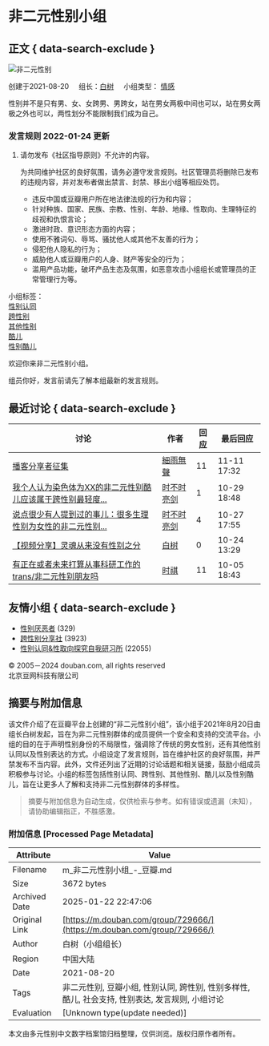 # 非二元性别小组

## 正文 { data-search-exclude }


![非二元性别](https://img3.doubanio.com/view/group/sqxs/public/0c43cbccc86ae17.webp)

创建于2021-08-20     组长：[白树](https://www.douban.com/people/134136332/)     小组类型： [情感](/group/category?id=849)

性别并不是只有男、女、女跨男、男跨女，站在男女两极中间也可以，站在男女两极之外也可以，两性划分不能限制我们成为自己。

### 发言规则 2022-01-24 更新

1. 请勿发布《社区指导原则》不允许的内容。
   
   为共同维护社区的良好氛围，请务必遵守发言规则。社区管理员将删除已发布的违规内容，并对发布者做出禁言、封禁、移出小组等相应处罚。
   - 违反中国或豆瓣用户所在地法律法规的行为和内容；
   - 针对种族、国家、民族、宗教、性别、年龄、地缘、性取向、生理特征的歧视和仇恨言论；
   - 激进时政、意识形态方面的内容；
   - 使用不雅词句、辱骂、骚扰他人或其他不友善的行为；
   - 侵犯他人隐私的行为；
   - 威胁他人或豆瓣用户的人身、财产等安全的行为；
   - 滥用产品功能，破坏产品生态及氛围，如恶意攻击小组组长或管理员的正常管理行为等。

小组标签：  
[性别认同](https://www.douban.com/search?cat=1019&q=性别认同)  
[跨性别](https://www.douban.com/search?cat=1019&q=跨性别)  
[其他性别](https://www.douban.com/search?cat=1019&q=其他性别)  
[酷儿](https://www.douban.com/search?cat=1019&q=酷儿)  
[性别酷儿](https://www.douban.com/search?cat=1019&q=性别酷儿)

欢迎你来非二元性别小组。

组员你好，发言前请先了解本组最新的发言规则。

## 最近讨论 { data-search-exclude }

| 讨论 | 作者 | 回应 | 最后回应 |
|------|------|------|----------|
| [播客分享者征集](https://www.douban.com/group/topic/313737408/ "播客分享者征集") | [細雨無聲](https://www.douban.com/people/74143052/) | 11 | 11-11 17:32 |
| [我个人认为染色体为XX的非二元性别酷儿应该属于跨性别最轻度...](https://www.douban.com/group/topic/312822233/ "我个人认为染色体为XX的非二元性别酷儿应该属于跨性别最轻度的情况，和女同T有本质区别。") | [时不时亮剑](https://www.douban.com/people/1953474/) | 1 | 10-29 18:48 |
| [说点很少有人提到过的事儿：很多生理性别为女性的非二元性别...](https://www.douban.com/group/topic/313023865/ "说点很少有人提到过的事儿：很多生理性别为女性的非二元性别酷儿和跨性别者从小到大在女性群体里会遭遇孤立、排斥甚至霸凌。") | [时不时亮剑](https://www.douban.com/people/1953474/) | 4 | 10-27 17:55 |
| [【视频分享】灵魂从来没有性别之分](https://www.douban.com/group/topic/312906715/ "【视频分享】灵魂从来没有性别之分") | [白树](https://www.douban.com/people/134136332/) | 0 | 10-24 13:29 |
| [有正在或者未来打算从事科研工作的trans/非二元性别朋友吗](https://www.douban.com/group/topic/306252676/ "有正在或者未来打算从事科研工作的trans/非二元性别朋友吗") | [时祺](https://www.douban.com/people/194150196/) | 11 | 10-05 18:43 |

## 友情小组 { data-search-exclude }

- [性别厌恶者](https://www.douban.com/group/agender/) (329)
- [跨性别分享社](https://www.douban.com/group/642538/) (3923)
- [性别认同&性取向探究自我研习所](https://www.douban.com/group/Gender_identity/) (22055)

© 2005－2024 douban.com, all rights reserved  
北京豆网科技有限公司
<!-- tcd_original_link https://m.douban.com/group/729666/ -->


## 摘要与附加信息

<!-- tcd_abstract -->
该文件介绍了在豆瓣平台上创建的“非二元性别小组”，该小组于2021年8月20日由组长白树发起，旨在为非二元性别群体的成员提供一个安全和支持的交流平台。小组的目的在于声明性别身份的不局限性，强调除了传统的男女性别，还有其他性别认同以及性别表达的方式。小组设定了发言规则，旨在维护社区的良好氛围，并严禁发布不当内容。此外，文件还列出了近期的讨论话题和相关链接，鼓励小组成员积极参与讨论。小组的标签包括性别认同、跨性别、其他性别、酷儿以及性别酷儿，旨在让更多人了解和支持非二元性别群体的多样性。
<!-- tcd_abstract_end -->

> 摘要与附加信息为自动生成，仅供检索与参考。如有错误或遗漏（未知），请协助编辑指正，不胜感激。

### 附加信息 [Processed Page Metadata]

| Attribute       | Value                                  |
|-----------------|----------------------------------------|
| Filename        | m_非二元性别小组_-_豆瓣.md                             |
| Size            | 3672 bytes                           |
| Archived Date   | 2025-01-22 22:47:06                             |
| Original Link   | [https://m.douban.com/group/729666/](https://m.douban.com/group/729666/)                       |
| Author          | 白树（小组组长）                               |
| Region          | 中国大陆                               |
| Date            | 2021-08-20                                 |
| Tags            | 非二元性别, 豆瓣小组, 性别认同, 跨性别, 性别多样性, 酷儿, 社会支持, 性别表达, 发言规则, 小组讨论                                 |
| Evaluation            | [Unknown type(update needed)]                                 |
<!-- tcd_table_end -->

本文由多元性别中文数字档案馆归档整理，仅供浏览。版权归原作者所有。
